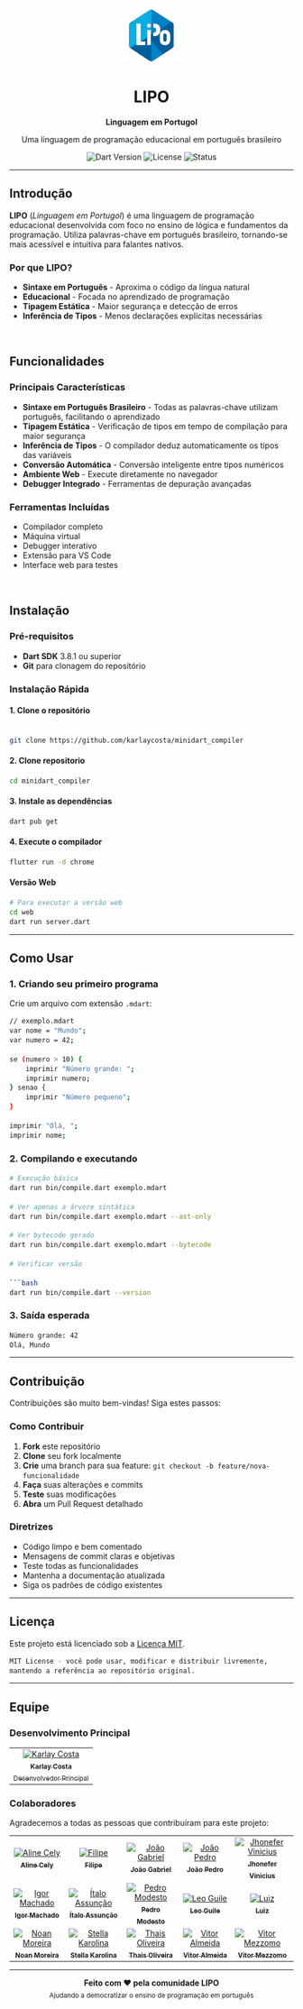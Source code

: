 <p align="center">
  <img src="web/icons/logo.png" alt="LIPO Logo" width="100" />
</p>

<h1 align="center">LIPO</h1>
<p align="center"><strong>Linguagem em Portugol</strong></p>
<p align="center">Uma linguagem de programação educacional em português brasileiro</p>

<p align="center">
  <img src="https://img.shields.io/badge/Dart-3.8.1+-blue.svg" alt="Dart Version" />
  <img src="https://img.shields.io/badge/License-MIT-green.svg" alt="License" />
  <img src="https://img.shields.io/badge/Status-Active-brightgreen.svg" alt="Status" />
</p>

---

##  Introdução

**LIPO** (*Linguagem em Portugol*) é uma linguagem de programação educacional desenvolvida com foco no ensino de lógica e fundamentos da programação. Utiliza palavras-chave em português brasileiro, tornando-se mais acessível e intuitiva para falantes nativos.

### Por que LIPO?

- **Sintaxe em Português** - Aproxima o código da língua natural
- **Educacional** - Focada no aprendizado de programação
- **Tipagem Estática** - Maior segurança e detecção de erros
- **Inferência de Tipos** - Menos declarações explícitas necessárias

<br>

## Funcionalidades

###  Principais Características

- **Sintaxe em Português Brasileiro** - Todas as palavras-chave utilizam português, facilitando o aprendizado
- **Tipagem Estática** - Verificação de tipos em tempo de compilação para maior segurança
- **Inferência de Tipos** - O compilador deduz automaticamente os tipos das variáveis
- **Conversão Automática** - Conversão inteligente entre tipos numéricos
- **Ambiente Web** - Execute diretamente no navegador
- **Debugger Integrado** - Ferramentas de depuração avançadas

###  Ferramentas Incluídas

- Compilador completo
- Máquina virtual
- Debugger interativo
- Extensão para VS Code
- Interface web para testes

<br>

##  Instalação

### Pré-requisitos

- **Dart SDK** 3.8.1 ou superior
- **Git** para clonagem do repositório

###  Instalação Rápida

####  1. Clone o repositório

```bash

git clone https://github.com/karlaycosta/minidart_compiler
```

####  2. Clone repositorio 

```bash
cd minidart_compiler
```

####  3. Instale as dependências

```bash
dart pub get
```

#### 4. Execute o compilador

```bash
flutter run -d chrome
```

#### Versão Web

```bash
# Para executar a versão web
cd web
dart run server.dart

```

---

##  Como Usar

### 1. Criando seu primeiro programa

Crie um arquivo com extensão `.mdart`:

```bash
// exemplo.mdart
var nome = "Mundo";
var numero = 42;

se (numero > 10) {
    imprimir "Número grande: ";
    imprimir numero;
} senao {
    imprimir "Número pequeno";
}

imprimir "Olá, ";
imprimir nome;
```

### 2. Compilando e executando

```bash
# Execução básica
dart run bin/compile.dart exemplo.mdart

# Ver apenas a árvore sintática
dart run bin/compile.dart exemplo.mdart --ast-only

# Ver bytecode gerado
dart run bin/compile.dart exemplo.mdart --bytecode

# Verificar versão

```bash
dart run bin/compile.dart --version
```

### 3. Saída esperada

```bash
Número grande: 42
Olá, Mundo
```

---

##  Contribuição

Contribuições são muito bem-vindas! Siga estes passos:

### Como Contribuir

1. **Fork** este repositório
2. **Clone** seu fork localmente
3. **Crie** uma branch para sua feature: `git checkout -b feature/nova-funcionalidade`
4. **Faça** suas alterações e commits
5. **Teste** suas modificações
6. **Abra** um Pull Request detalhado

###  Diretrizes

- Código limpo e bem comentado
- Mensagens de commit claras e objetivas
- Teste todas as funcionalidades
- Mantenha a documentação atualizada
- Siga os padrões de código existentes

---

##  Licença

Este projeto está licenciado sob a [Licença MIT](LICENSE).

``` bash
MIT License - você pode usar, modificar e distribuir livremente,
mantendo a referência ao repositório original.
```

---

## Equipe

### Desenvolvimento Principal

<table>
  <tr>
    <td align="center">
      <a href="https://github.com/karlaycosta">
        <img src="https://github.com/karlaycosta.png" width="100px" alt="Karlay Costa"/>
        <br />
        <sub><b>Karlay Costa</b></sub>
        <br />
        <sub>Desenvolvedor Principal</sub>
      </a>
    </td>
  </tr>
</table>

### Colaboradores

Agradecemos a todas as pessoas que contribuíram para este projeto:

<table>
  <tr>
    <td align="center">
      <a href="https://github.com/AlineCely">
        <img src="https://github.com/AlineCely.png" width="80px" alt="Aline Cely"/>
        <br />
        <sub><b>Aline Cely</b></sub>
      </a>
    </td>
    <td align="center">
      <a href="https://github.com/filipepak">
        <img src="https://github.com/filipepak.png" width="80px" alt="Filipe"/>
        <br />
        <sub><b>Filipe</b></sub>
      </a>
    </td>
    <td align="center">
      <a href="https://github.com/Gab0701">
        <img src="https://github.com/Gab0701.png" width="80px" alt="João Gabriel"/>
        <br />
        <sub><b>João Gabriel</b></sub>
      </a>
    </td>
    <td align="center">
      <a href="https://github.com/JoaoPedroCavalcante">
        <img src="https://github.com/JoaoPedroCavalcante.png" width="80px" alt="João Pedro"/>
        <br />
        <sub><b>João Pedro</b></sub>
      </a>
    </td>
    <td align="center">
      <a href="https://github.com/jhony996358">
        <img src="https://github.com/jhony996358.png" width="80px" alt="Jhonefer Vinicius"/>
        <br />
        <sub><b>Jhonefer Vinicius</b></sub>
      </a>
    </td>
  </tr>
  <tr>
    <td align="center">
      <a href="https://github.com/Igormachado90">
        <img src="https://github.com/Igormachado90.png" width="80px" alt="Igor Machado"/>
        <br />
        <sub><b>Igor Machado</b></sub>
      </a>
    </td>
    <td align="center">
      <a href="https://github.com/italo-assuncao">
        <img src="https://github.com/italo-assuncao.png" width="80px" alt="Ítalo Assunção"/>
        <br />
        <sub><b>Ítalo Assunção</b></sub>
      </a>
    </td>
    <td align="center">
      <a href="https://github.com/JKLModesto">
        <img src="https://github.com/JKLModesto.png" width="80px" alt="Pedro Modesto"/>
        <br />
        <sub><b>Pedro Modesto</b></sub>
      </a>
    </td>
    <td align="center">
      <a href="https://github.com/LeoGuile">
        <img src="https://github.com/LeoGuile.png" width="80px" alt="Leo Guile"/>
        <br />
        <sub><b>Leo Guile</b></sub>
      </a>
    </td>
    <td align="center">
      <a href="https://github.com/Luitinho147">
        <img src="https://github.com/Luitinho147.png" width="80px" alt="Luiz"/>
        <br />
        <sub><b>Luiz</b></sub>
      </a>
    </td>
  </tr>
  <tr>
    <td align="center">
      <a href="https://github.com/NoanMoreira">
        <img src="https://github.com/NoanMoreira.png" width="80px" alt="Noan Moreira"/>
        <br />
        <sub><b>Noan Moreira</b></sub>
      </a>
    </td>
    <td align="center">
      <a href="https://github.com/StellaKarolinaNunes">
        <img src="https://github.com/StellaKarolinaNunes.png" width="80px" alt="Stella Karolina"/>
        <br />
        <sub><b>Stella Karolina</b></sub>
      </a>
    </td>
    <td align="center">
      <a href="https://github.com/thaissoliveira">
        <img src="https://github.com/thaissoliveira.png" width="80px" alt="Thais Oliveira"/>
        <br />
        <sub><b>Thais Oliveira</b></sub>
      </a>
    </td>
    <td align="center">
      <a href="https://github.com/Vitoralmeidaf">
        <img src="https://github.com/Vitoralmeidaf.png" width="80px" alt="Vitor Almeida"/>
        <br />
        <sub><b>Vitor Almeida</b></sub>
      </a>
    </td>
    <td align="center">
      <a href="https://github.com/vitormezz">
        <img src="https://github.com/vitormezz.png" width="80px" alt="Vitor Mezzomo"/>
        <br />
        <sub><b>Vitor Mezzomo</b></sub>
      </a>
    </td>
  </tr>
</table>

---

<p align="center">
  <strong>Feito com ❤️ pela comunidade LIPO</strong>
  <br />
  <sub>Ajudando a democratizar o ensino de programação em português</sub>
</p>
